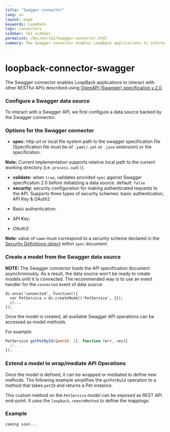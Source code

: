 ```yaml
---
title: "Swagger connector"
lang: en
layout: page
keywords: LoopBack
tags: connectors
sidebar: lb2_sidebar
permalink: /doc/en/lb2/Swagger-connector.html
summary: The Swagger connector enables LoopBack applications to interact with other RESTful APIs described using the OpenAPI (Swagger) specification.
---
```


# loopback-connector-swagger

The Swagger connector enables LoopBack applications to interact with other RESTful APIs described using
[OpenAPI (Swagger) specification v.2.0](https://github.com/OAI/OpenAPI-Specification/blob/master/versions/2.0.md).

### Configure a Swagger data source

To interact with a Swagger API, we first configure a data source backed by the Swagger connector:

### Options for the Swagger connector

* **spec:** http url or local file system path to the swagger specification file (Specification file must be of `.yaml/.yml` or `.json` extension) or the specification.

**Note:** Current implementation supports relative local path to the current working directory (i.e. `process.cwd()`).

- **validate:** when `true`, validates provided `spec` against Swagger specification 2.0 before initializing a data source.
  default: `false`
- **security:** security configuration for making authenticated requests to the API.
  Supports three types of security schemes: basic authentication, API Key & OAuth2

* Basic authentication:

* API Key:

* OAuth2:

**Note**: value of `name` must correspond to a security scheme declared in the
[Security Definitions object](https://github.com/OAI/OpenAPI-Specification/blob/master/versions/2.0.md#security-definitions-object) within `spec` document.

### Create a model from the Swagger data source

**NOTE:** The Swagger connector loads the API specification document asynchronously.
As a result, the data source won't be ready to create models until it is connected.
The recommended way is to use an event handler for the `connected` event of data source:

```
ds.once('connected', function(){
  var PetService = ds.createModel('PetService', {});
  //...
});
```

Once the model is created, all available Swagger API operations can be accessed as model methods.

For example:

```javascript
PetService.getPetById({petId: 1}, function (err, res){
  //...
});
```

### Extend a model to wrap/mediate API Operations

Once the model is defined, it can be wrapped or mediated to define new methods.
The following example simplifies the `getPetById` operation to a method that takes `petID` and returns a Pet instance.

This custom method on the `PetService` model can be exposed as REST API end-point. It uses the `loopback.remoteMethod` to define the mappings:

### Example

_`coming soon...`_
